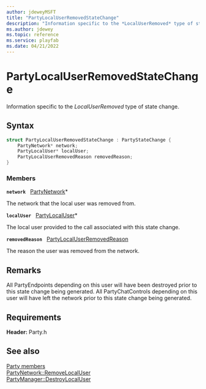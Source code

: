 ```yaml
---
author: jdeweyMSFT
title: "PartyLocalUserRemovedStateChange"
description: "Information specific to the *LocalUserRemoved* type of state change."
ms.author: jdewey
ms.topic: reference
ms.service: playfab
ms.date: 04/21/2022
---
```


# PartyLocalUserRemovedStateChange  

Information specific to the *LocalUserRemoved* type of state change.  

## Syntax  
  
```cpp
struct PartyLocalUserRemovedStateChange : PartyStateChange {  
    PartyNetwork* network;  
    PartyLocalUser* localUser;  
    PartyLocalUserRemovedReason removedReason;  
}  
```
  
### Members  
  
**`network`** &nbsp; [PartyNetwork](../classes/PartyNetwork/partynetwork.md)*  
  
The network that the local user was removed from.
  
**`localUser`** &nbsp; [PartyLocalUser](../classes/PartyLocalUser/partylocaluser.md)*  
  
The local user provided to the call associated with this state change.
  
**`removedReason`** &nbsp; [PartyLocalUserRemovedReason](../enums/partylocaluserremovedreason.md)  
  
The reason the user was removed from the network.
  
## Remarks  
  
All PartyEndpoints depending on this user will have been destroyed prior to this state change being generated. All PartyChatControls depending on this user will have left the network prior to this state change being generated.
  
## Requirements  
  
**Header:** Party.h
  
## See also  
[Party members](../party_members.md)  
[PartyNetwork::RemoveLocalUser](../classes/PartyNetwork/methods/partynetwork_removelocaluser.md)  
[PartyManager::DestroyLocalUser](../classes/PartyManager/methods/partymanager_destroylocaluser.md)
  
  
